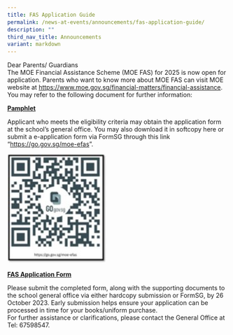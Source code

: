 ```yaml
---
title: FAS Application Guide
permalink: /news-at-events/announcements/fas-application-guide/
description: ""
third_nav_title: Announcements
variant: markdown
---
```

<p>Dear Parents/ Guardians<br>The MOE Financial Assistance Scheme (MOE FAS) for 2025 is now open for application. Parents who want to know more about MOE FAS can visit MOE website at&nbsp;<a href="https://www.moe.gov.sg/financial-matters/financial-assistance" target="_blank" rel="noopener">https://www.moe.gov.sg/financial-matters/financial-assistance</a>. You may refer to the following document for further information:</p>

<p><strong><a href="/files/FAS/Document_4a_MOE_FAS_pamphlet__EL_.pdf" target="_blank" rel="noopener noreferrer" data-icon="" data-fallback="Find out more">Pamphlet</a></strong></p>

<p>Applicant who meets the eligibility criteria may obtain the application form at the school’s general office. You may also download it in softcopy here or submit a e-application form via FormSG through this link “<a href="https://go.gov.sg/moe-efas" target="_blank" rel="noopener">https://go.gov.sg/moe-efas</a>”.&nbsp;</p>

<img style="height:250px; width:auto" alt="fasqr" src="/images/FAS/fasqr2024.jpg">

<p><strong><a href="/files/FAS/MOE_FAS_Application_Form_2025.pdf" target="_blank" rel="noopener noreferrer" data-icon="" data-fallback="Find out more">FAS Application Form</a></strong></p>

<p>Please submit the completed form, along with the supporting documents to the school general office via either hardcopy submission or FormSG, by 26 October 2023. Early submission helps ensure your application can be processed in time for your books/uniform purchase.<br>For further assistance or clarifications, please contact the General Office at Tel: 67598547.</p>